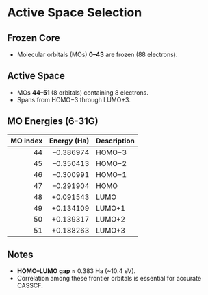 # Active Space Selection

## Frozen Core
- Molecular orbitals (MOs) **0–43** are frozen (88 electrons).

## Active Space
- MOs **44–51** (8 orbitals) containing 8 electrons.
- Spans from HOMO−3 through LUMO+3.

## MO Energies (6-31G)
| MO index | Energy (Ha)  | Description |
|--------:|-------------:|:------------|
|      44 | –0.386974    | HOMO−3      |
|      45 | –0.350413    | HOMO−2      |
|      46 | –0.300991    | HOMO−1      |
|      47 | –0.291904    | HOMO        |
|      48 | +0.091543    | LUMO        |
|      49 | +0.134109    | LUMO+1      |
|      50 | +0.139317    | LUMO+2      |
|      51 | +0.188263    | LUMO+3      |

## Notes
- **HOMO–LUMO gap** ≈ 0.383 Ha (~10.4 eV).
- Correlation among these frontier orbitals is essential for accurate CASSCF.
